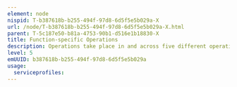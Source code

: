 ```yaml
---
element: node
nispid: T-b387618b-b255-494f-97d8-6d5f5e5b029a-X
url: /node/T-b387618b-b255-494f-97d8-6d5f5e5b029a-X.html
parent: T-5c187e50-b81a-4753-90b1-d516e1b18830-X
title: Function-specific Operations
description: Operations take place in and across five different operational domains, and one of the aspects that binds these all together in a joint fashion is that they all are dependent on the availability and provision of military functions that complement their domain-specific capabilities. Countries may have a different appreciation of the breakdown structure of these military functions, but in general the identification and recognition of these military functions is commonly accepted. Within the context of the Business Processes taxonomy a list of military functions is included. BY no means this is intended to be regarded as a complete list, and over time more functions may be incorporated, or functions may merge under different definitions. * Intelligence * Joint Targeting * Joint Fires * Special Operations * Force Protection * Counter-IED * Personnel Recovery * Electronic Warfare * Logistic Support * Medical Support * CIS * CIMIC * Military Engineering * Strategic Communications
level: 5
emUUID: b387618b-b255-494f-97d8-6d5f5e5b029a
usage:
  serviceprofiles:
---
```

